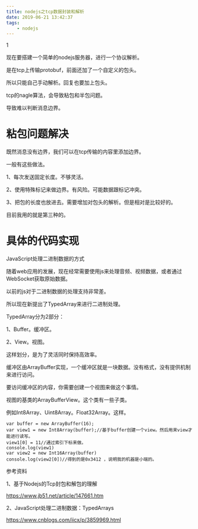 ```yaml
---
title: nodejs之tcp数据封装和解析
date: 2019-06-21 13:42:37
tags:
	- nodejs
---
```


1

现在要搭建一个简单的nodejs服务器，进行一个协议解析。

是在tcp上传输protobuf，前面还加了一个自定义的包头。

所以只能自己手动解析。回复也要加上包头。

tcp的nagle算法，会导致粘包和半包问题。

导致难以判断消息边界。





# 粘包问题解决

既然消息没有边界，我们可以在tcp传输的内容里添加边界。

一般有这些做法。

1、每次发送固定长度。不够灵活。

2、使用特殊标记来做边界。有风险。可能数据跟标记冲突。

3、把包的长度也放进去。需要增加对包头的解析。但是相对是比较好的。



目前我用的就是第三种的。



# 具体的代码实现





JavaScript处理二进制数据的方式

随着web应用的发展，现在经常需要使用js来处理音频、视频数据，或者通过WebSocket获取原始数据。

以前的js对于二进制数据的处理支持非常差。

所以现在新提出了TypedArray来进行二进制处理。

TypedArray分为2部分：

1、Buffer。缓冲区。

2、View。视图。

这样划分，是为了灵活同时保持高效率。

缓冲区由ArrayBuffer实现，一个缓冲区就是一块数据。没有格式，没有提供机制来进行访问。

要访问缓冲区的内容，你需要创建一个视图来做这个事情。

视图的基类的ArrayBufferView。这个类有一些子类。

例如Int8Array、Uint8Array。Float32Array。这样。

```
var buffer = new ArrayBuffer(16);
var view1 = new Int8Array(buffer);//基于buffer创建一个view。然后用来view才能进行读写。
view1[0] = 11//通过索引下标来做。
console.log(view1)
var view2 = new Int16Array(buffer)
console.log(view2[0])//得到的是0x3412 ，说明我的机器是小端的。
```





参考资料

1、基于Nodejs的Tcp封包和解包的理解

https://www.jb51.net/article/147661.htm

2、JavaScript处理二进制数据：TypedArrays

https://www.cnblogs.com/iicx/p/3859969.html